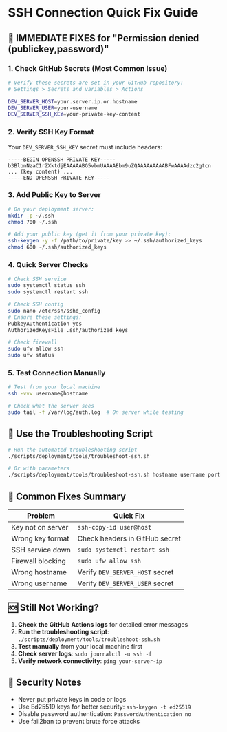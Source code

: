 # SSH Connection Quick Fix Guide

## 🚨 **IMMEDIATE FIXES for "Permission denied (publickey,password)"**

### 1. **Check GitHub Secrets** (Most Common Issue)
```bash
# Verify these secrets are set in your GitHub repository:
# Settings > Secrets and variables > Actions

DEV_SERVER_HOST=your.server.ip.or.hostname
DEV_SERVER_USER=your-username
DEV_SERVER_SSH_KEY=your-private-key-content
```

### 2. **Verify SSH Key Format**
Your `DEV_SERVER_SSH_KEY` secret must include headers:
```text
-----BEGIN OPENSSH PRIVATE KEY-----
b3BlbnNzaC1rZXktdjEAAAAABG5vbmUAAAAEbm9uZQAAAAAAAAABFwAAAAdzc2gtcn
... (key content) ...
-----END OPENSSH PRIVATE KEY-----
```

### 3. **Add Public Key to Server**
```bash
# On your deployment server:
mkdir -p ~/.ssh
chmod 700 ~/.ssh

# Add your public key (get it from your private key):
ssh-keygen -y -f /path/to/private/key >> ~/.ssh/authorized_keys
chmod 600 ~/.ssh/authorized_keys
```

### 4. **Quick Server Checks**
```bash
# Check SSH service
sudo systemctl status ssh
sudo systemctl restart ssh

# Check SSH config
sudo nano /etc/ssh/sshd_config
# Ensure these settings:
PubkeyAuthentication yes
AuthorizedKeysFile .ssh/authorized_keys

# Check firewall
sudo ufw allow ssh
sudo ufw status
```

### 5. **Test Connection Manually**
```bash
# Test from your local machine
ssh -vvv username@hostname

# Check what the server sees
sudo tail -f /var/log/auth.log  # On server while testing
```

## 🔧 **Use the Troubleshooting Script**
```bash
# Run the automated troubleshooting script
./scripts/deployment/tools/troubleshoot-ssh.sh

# Or with parameters
./scripts/deployment/tools/troubleshoot-ssh.sh hostname username port
```

## 📝 **Common Fixes Summary**

| Problem | Quick Fix |
|---------|-----------|
| Key not on server | `ssh-copy-id user@host` |
| Wrong key format | Check headers in GitHub secret |
| SSH service down | `sudo systemctl restart ssh` |
| Firewall blocking | `sudo ufw allow ssh` |
| Wrong hostname | Verify `DEV_SERVER_HOST` secret |
| Wrong username | Verify `DEV_SERVER_USER` secret |

## 🆘 **Still Not Working?**

1. **Check the GitHub Actions logs** for detailed error messages
2. **Run the troubleshooting script**: `./scripts/deployment/tools/troubleshoot-ssh.sh`
3. **Test manually** from your local machine first
4. **Check server logs**: `sudo journalctl -u ssh -f`
5. **Verify network connectivity**: `ping your-server-ip`

## 🔐 **Security Notes**

- Never put private keys in code or logs
- Use Ed25519 keys for better security: `ssh-keygen -t ed25519`
- Disable password authentication: `PasswordAuthentication no`
- Use fail2ban to prevent brute force attacks
